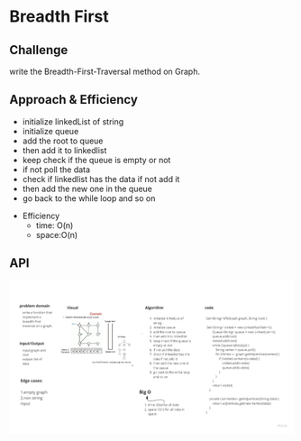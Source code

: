 # Breadth First 



## Challenge

write the Breadth-First-Traversal  method on Graph.

## Approach & Efficiency

- initialize linkedList of string
- initialize queue
- add the root to queue
- then add it to linkedlist
- keep check if the queue is empty or not
- if not poll the data
- check if linkedlist has the data if not add it
- then add the new one in the queue
- go back to the while loop and so on

* Efficiency
  - time: O(n)
  - space:O(n)
  
## API
![bft](https://github.com/BayanKhalil/401-data-structures-and-algorithms/blob/main/Data-Structures/Graphs/assests/Breadth%20First.jpg)
